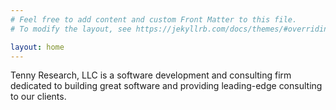 ```yaml
---
# Feel free to add content and custom Front Matter to this file.
# To modify the layout, see https://jekyllrb.com/docs/themes/#overriding-theme-defaults

layout: home
---
```


Tenny Research, LLC is a software development and consulting firm dedicated to building great software and providing leading-edge consulting to our clients.